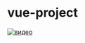 # vue-project

[![видео](http://img.youtube.com/vi/9cB3-RsIvts/0.jpg)](https://youtu.be/9cB3-RsIvts)
